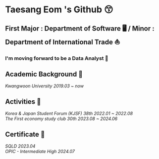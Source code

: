 # Taesang Eom 's Github 😙  

## First Major : Department of Software 🖥️   /    Minor : Department of International Trade ⛵  

### I'm moving forward to be a Data Analyst 🌅 ###  

## Academic Background 🏫  

*Kwangwoon University  2019.03 ~ now*  

## Activities 🏃  

*Korea & Japan Student Forum (KJSF) 38th  2022.01 ~ 2022.08*  
*The First economy study club 30th  2023.08 ~ 2024.06*  

## Certificate 📰  

*SQLD  2023.04*  
*OPIC - Intermediate High  2024.07*

